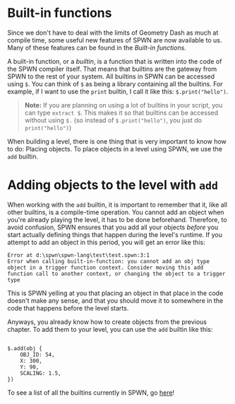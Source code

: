 # Built-in functions

Since we don't have to deal with the limits of Geometry Dash as much at compile time, some useful new features of SPWN are now available to us. Many of these features can be found in the _Built-in functions_.

A built-in function, or a _builtin_, is a function that is written into the code of the SPWN compiler itself. That means that builtins are the gateway from SPWN to the rest of your system. All builtins in SPWN can be accessed using `$`. You can think of `$` as being a library containing all the builtins. For example, if I want to use the `print` builtin, I call it like this: `$.print("hello")`.

> **Note:** If you are planning on using a lot of builtins in your script, you can type `extract $`. This makes it so that builtins can be accessed without using `$.` (so instead of `$.print("hello")`, you just do `print("hello")`)

When building a level, there is one thing that is very important to know how to do: Placing objects. To place objects in a level using SPWN, we use the `add` builtin.

# Adding objects to the level with `add`

When working with the `add` builtin, it is important to remember that it, like all other builtins, is a compile-time operation. You cannot add an object when you're already playing the level, it has to be done beforehand. Therefore, to avoid confusion, SPWN ensures that you add all your objects _before_ you start actually defining things that happen during the level's runtime. If you attempt to add an object in this period, you will get an error like this:

```
Error at d:\spwn\spwn-lang\test\test.spwn:3:1
Error when calling built-in-function: you cannot add an obj type object in a trigger function context. Consider moving this add function call to another context, or changing the object to a trigger type
```

This is SPWN yelling at you that placing an object in that place in the code doesn't make any sense, and that you should move it to somewhere in the code that happens before the level starts.

Anyways, you already know how to create objects from the previous chapter. To add them to your level, you can use the `add` builtin like this:

```spwn

$.add(obj {
    OBJ_ID: 54,
    X: 300,
    Y: 90,
    SCALING: 1.5,
})
```

To see a list of all the builtins currently in SPWN, go [here](../builtins.md)!
